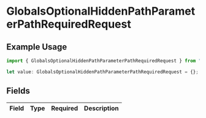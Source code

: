 # GlobalsOptionalHiddenPathParameterPathRequiredRequest

## Example Usage

```typescript
import { GlobalsOptionalHiddenPathParameterPathRequiredRequest } from "openapi/sdk/models/operations";

let value: GlobalsOptionalHiddenPathParameterPathRequiredRequest = {};
```

## Fields

| Field       | Type        | Required    | Description |
| ----------- | ----------- | ----------- | ----------- |